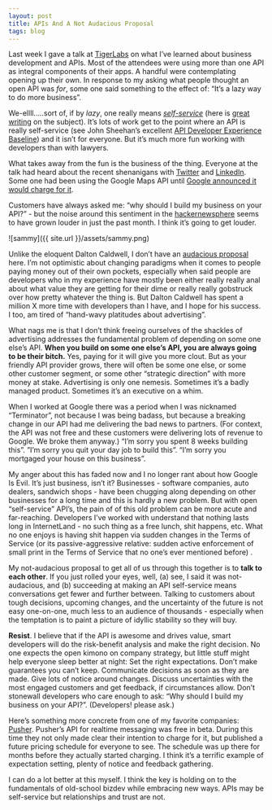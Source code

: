 ```yaml
---
layout: post
title: APIs And A Not Audacious Proposal
tags: blog
---
```

Last week I gave a talk at [TigerLabs](http://www.tigerlabs.co/) on what I’ve learned about business development and APIs.  Most of the attendees were using more than one API as integral components of their apps.   A handful were contemplating opening up their own.  In response to my asking what people thought an open API was *for*, some one said something to the effect of: “It’s a lazy way to do more business”.  

We-ellll…..sort of, if by *lazy*, one really means *[self-service](https://twitter.com/paulg/status/171840230373081088)* (here is [great writing](http://shaivalshah.com/cannabilize-business-development-by-populariz) on the subject).  It’s lots of work get to the point where an API is really self-service (see John Sheehan’s excellent [API Developer Experience Baseline](http://john-sheehan.com/post/21850777760/the-api-developer-experience-baseline)) and it isn’t for everyone. But it’s much more fun working with developers than with lawyers.

What takes away from the fun is the business of the thing. Everyone at the talk had heard about the recent shenanigans with [Twitter](http://techcrunch.com/2011/03/12/from-businesses-to-tools-the-twitter-api-tos-changes/) and [LinkedIn](http://www.cbsnews.com/8301-501465_162-57464956-501465/twitter-cuts-off-service-to-linkedin-api-changes-draw-ire/).  Some one had been using the Google Maps API until [Google announced it would charge for it](http://searchenginewatch.com/article/2122151/Google-Maps-API-to-Charge-for-High-Volume-Usage).  

Customers have always asked me: “why should I build my business on your API?” - but the noise around this sentiment in the [hackernewsphere](hackernewsphere) seems to have grown louder in just the past month.  I think it’s going to get louder.  

![sammy]({{ site.url }}/assets/sammy.png)

Unlike the eloquent Dalton Caldwell, I don’t have an [audacious proposal](http://daltoncaldwell.com/an-audacious-proposal/) here.   I’m not optimistic about changing paradigms when it comes to people paying money out of their own pockets, especially when said people are developers who in my experience have mostly been either really really anal about what value they are getting for their dime or really really gobstruck over how pretty whatever the thing is.  But Dalton Caldwell has spent a million X more time with developers than I have, and I hope for his success.   I too, am tired of “hand-wavy platitudes about advertising”.

What nags me is that I don’t think freeing ourselves of the shackles of advertising addresses the fundamental problem of depending on some one else’s API.  **When you build on some one else’s API, you are always going to be their bitch.**  Yes, paying for it will give you more clout.  But as your friendly API provider grows, there will often be some one else, or some other customer segment, or some other “strategic direction” with more money at stake.   Advertising is only one nemesis.  Sometimes it’s a badly managed product.  Sometimes it’s an executive on a whim. 

When I worked at Google there was a period when I was nicknamed “Terminator”, not because I was being badass, but because a breaking change in our API had me delivering the bad news to partners.  (For context, the API was not free and these customers were delivering lots of revenue to Google.  We broke them anyway.) “I’m sorry you spent 8 weeks building this”.  ”I’m sorry you quit your day job to build this”. “I’m sorry you mortgaged your house on this business”. 

My anger about this has faded now and I no longer rant about how Google Is Evil.  It’s just business, isn’t it?  Businesses - software companies, auto dealers, sandwich shops - have been chugging along depending on other businesses for a long time and this is hardly a new problem.   But with open “self-service” API’s, the pain of of this old problem can be more acute and far-reaching.   Developers I’ve worked with understand that nothing lasts long in InternetLand - no such thing as a free lunch, shit happens, etc.  What no one enjoys is having shit happen via sudden changes in the Terms of Service (or its passive-aggressive relative: sudden active enforcement of small print in the Terms of Service that no one’s ever mentioned before) .

My not-audacious proposal to get all of us through this together is to **talk to each other**.  If you just rolled your eyes, well, (a) see, I said it was not-audacious, and (b) succeeding at making an API self-service means conversations get fewer and further between.  Talking to customers about tough decisions, upcoming changes, and the uncertainty of the future is not easy one-on-one, much less to an audience of thousands - especially when the temptation is to paint a picture of idyllic stability so they will buy.  

**Resist**.  I believe that if the API is awesome and drives value, smart developers will do the risk-benefit analysis and make the right decision.  No one expects the open kimono on company strategy, but little stuff might help everyone sleep better at night:  Set the right expectations.  Don’t make guarantees you can’t keep.  Communicate decisions as soon as they are made.  Give lots of notice around changes.  Discuss uncertainties with the most engaged customers and get feedback, if circumstances allow.  Don’t stonewall developers who care enough to ask: “Why should I build my business on your API?”.   (Developers! please ask.)

Here’s something more concrete from one of my favorite companies: [Pusher](http://pusher.com/).  Pusher’s API for realtime messaging was free in beta.  During this time they not only made clear their intention to charge for it, but published a future pricing schedule for everyone to see.  The schedule was up there for months before they actually started charging.  I think it’s a terrific example of expectation setting, plenty of notice and feedback gathering.

I can do a lot better at this myself. I think the key is holding on to the fundamentals of old-school bizdev while embracing new ways.  APIs may be self-service but relationships and trust are not. 
